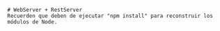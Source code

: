 	# WebServer + RestServer
	Recuerden que deben de ejecutar "npm install" para reconstruir los módulos de Node.